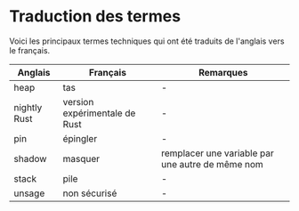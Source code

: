 # Traduction des termes

Voici les principaux termes techniques qui ont été traduits de l'anglais vers le
français.

| Anglais | Français | Remarques |
| ------- | ------ | ------ |
| heap | tas | - |
| nightly Rust | version expérimentale de Rust | - |
| pin | épingler | - |
| shadow | masquer | remplacer une variable par une autre de même nom |
| stack | pile | - |
| unsage | non sécurisé | - |
